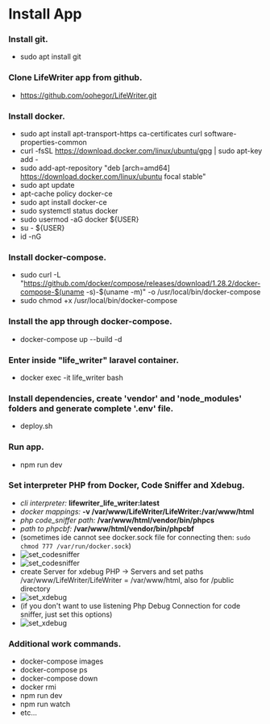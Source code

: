 # **Install App**

### Install git.
- sudo apt install git

### Clone LifeWriter app from github.
- https://github.com/oohegor/LifeWriter.git

### Install docker.
- sudo apt install apt-transport-https ca-certificates curl software-properties-common
- curl -fsSL https://download.docker.com/linux/ubuntu/gpg | sudo apt-key add -
- sudo add-apt-repository "deb [arch=amd64] https://download.docker.com/linux/ubuntu focal stable"
- sudo apt update
- apt-cache policy docker-ce
- sudo apt install docker-ce
- sudo systemctl status docker
- sudo usermod -aG docker ${USER}
- su - ${USER}
- id -nG

### Install docker-compose.
- sudo curl -L "https://github.com/docker/compose/releases/download/1.28.2/docker-compose-$(uname -s)-$(uname -m)" -o /usr/local/bin/docker-compose
- sudo chmod +x /usr/local/bin/docker-compose

### Install the app through docker-compose.
- docker-compose up --build -d

### Enter inside "life_writer" laravel container.
- docker exec -it life_writer bash

### Install dependencies, create 'vendor' and 'node_modules' folders and generate complete '.env' file.
- deploy.sh

### Run app.
- npm run dev

### Set interpreter PHP from Docker, Code Sniffer and Xdebug.
- *cli interpreter:* **lifewriter_life_writer:latest**
- *docker mappings:* **-v /var/www/LifeWriter/LifeWriter:/var/www/html**
- *php code_sniffer path:* **/var/www/html/vendor/bin/phpcs**
- *path to phpcbf:* **/var/www/html/vendor/bin/phpcbf**
- (sometimes ide cannot see docker.sock file for connecting then: `sudo chmod 777 /var/run/docker.sock`)
- ![set_codesniffer](set_codesniffer.png)
- ![set_codesniffer](set_inspection.png)
- create Server for xdebug PHP -> Servers and set paths /var/www/LifeWriter/LifeWriter = /var/www/html, also for /public directory
- ![set_xdebug](set_xdebug.png)
- (if you don't want to use listening Php Debug Connection for code sniffer, just set this options)
- ![set_xdebug](repair_xdebug_listening_vs_code_sniffer.png)

### Additional work commands.
- docker-compose images
- docker-compose ps
- docker-compose down
- docker rmi
- npm run dev
- npm run watch
- etc...
